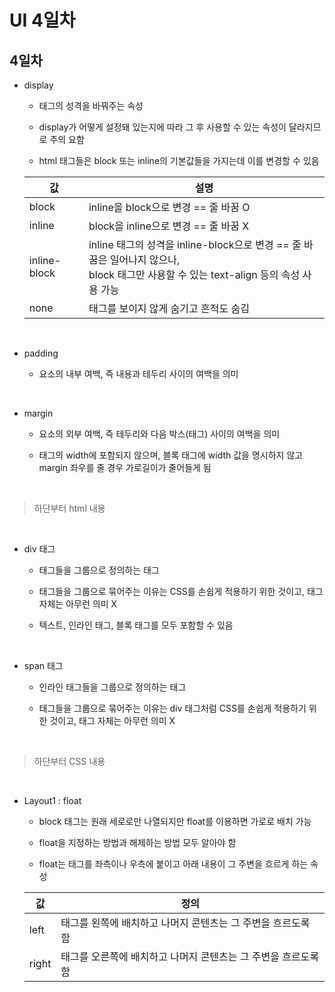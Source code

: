 # UI 4일차

## 4일차

- display

  - 태그의 성격을 바꿔주는 속성

  - display가 어떻게 설정돼 있는지에 따라 그 후 사용할 수 있는 속성이 달라지므로 주의 요함

  - html 태그들은 block 또는 inline의 기본값들을 가지는데 이를 변경할 수 있음

  | 값           | 설명                                                                                                                                       |
  | ------------ | ------------------------------------------------------------------------------------------------------------------------------------------ |
  | block        | inline을 block으로 변경 == 줄 바꿈 O                                                                                                       |
  | inline       | block을 inline으로 변경 == 줄 바꿈 X                                                                                                       |
  | inline-block | inline 태그의 성격을 inline-block으로 변경 == 줄 바꿈은 일어나지 않으나, <br /> block 태그만 사용할 수 있는 text-align 등의 속성 사용 가능 |
  | none         | 태그를 보이지 않게 숨기고 흔적도 숨김                                                                                                      |

<br />

- padding

  - 요소의 내부 여백, 즉 내용과 테두리 사이의 여백을 의미

<br />

- margin

  - 요소의 외부 여백, 즉 테두리와 다음 박스(태그) 사이의 여백을 의미

  - 태그의 width에 포함되지 않으며, 블록 태그에 width 값을 명시하지 않고 margin 좌우를 줄 경우 가로길이가 줄어들게 됨

<br />

> 하단부터 html 내용

<br />

- div 태그

  - 태그들을 그룹으로 정의하는 태그

  - 태그들을 그룹으로 묶어주는 이유는 CSS를 손쉽게 적용하기 위한 것이고, 태그 자체는 아무런 의미 X

  - 텍스트, 인라인 태그, 블록 태그를 모두 포함할 수 있음

<br />

- span 태그

  - 인라인 태그들을 그룹으로 정의하는 태그

  - 태그들을 그룹으로 묶어주는 이유는 div 태그처럼 CSS를 손쉽게 적용하기 위한 것이고, 태그 자체는 아무런 의미 X

<br />

> 하단부터 CSS 내용

<br />

- Layout1 : float

  - block 태그는 원래 세로로만 나열되지만 float를 이용하면 가로로 배치 가능

  - float을 지정하는 방법과 해제하는 방법 모두 알아야 함

  - float는 태그를 좌측이나 우측에 붙이고 아래 내용이 그 주변을 흐르게 하는 속성

  | 값    | 정의                                                           |
  | ----- | -------------------------------------------------------------- |
  | left  | 태그를 왼쪽에 배치하고 나머지 콘텐츠는 그 주변을 흐르도록 함   |
  | right | 태그를 오른쪽에 배치하고 나머지 콘텐츠는 그 주변을 흐르도록 함 |
